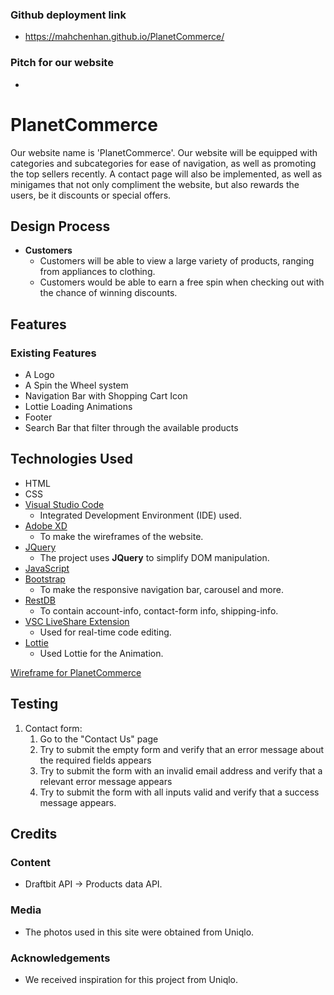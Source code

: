 ### Github deployment link
- https://mahchenhan.github.io/PlanetCommerce/
### Pitch for our website
- 
# PlanetCommerce

Our website name is 'PlanetCommerce'. Our website will be equipped with categories and subcategories for ease of navigation, as well as promoting the top sellers recently. A contact page will also be implemented, as well as minigames that not only compliment the website, but also rewards the users, be it discounts or special offers. 
 
## Design Process
 
* **Customers**
    * Customers will be able to view a large variety of products, ranging from appliances to clothing.
    * Customers would be able to earn a free spin when checking out with the chance of winning discounts.
    
## Features
### Existing Features
- A Logo
- A Spin the Wheel system
- Navigation Bar with Shopping Cart Icon
- Lottie Loading Animations
- Footer
- Search Bar that filter through the available products

## Technologies Used

- HTML 
- CSS
- [Visual Studio Code](https://code.visualstudio.com/) 
    - Integrated Development Environment (IDE) used.
- [Adobe XD](https://www.adobe.com/sea/products/xd.html)
    - To make the wireframes of the website.
- [JQuery](https://jquery.com)
    - The project uses **JQuery** to simplify DOM manipulation.
- [JavaScript](https://www.javascript.com/)
- [Bootstrap](https://getbootstrap.com/)
    - To make the responsive navigation bar, carousel and more.
- [RestDB](https://restdb.io/) 
    - To contain account-info, contact-form info, shipping-info.
- [VSC LiveShare Extension](https://marketplace.visualstudio.com/items?itemName=MS-vsliveshare.vsliveshare-pack) 
    - Used for real-time code editing.
- [Lottie](https://lottiefiles.com/)
    - Used Lottie for the Animation.

[Wireframe for PlanetCommerce](https://xd.adobe.com/view/72239bdd-a8ae-44e3-919f-be5d3f50a356-2770/)

## Testing

1. Contact form:
    1. Go to the "Contact Us" page
    2. Try to submit the empty form and verify that an error message about the required fields appears
    3. Try to submit the form with an invalid email address and verify that a relevant error message appears
    4. Try to submit the form with all inputs valid and verify that a success message appears.

## Credits

### Content
- Draftbit API → Products data API.

### Media
- The photos used in this site were obtained from Uniqlo.

### Acknowledgements
- We received inspiration for this project from Uniqlo.


